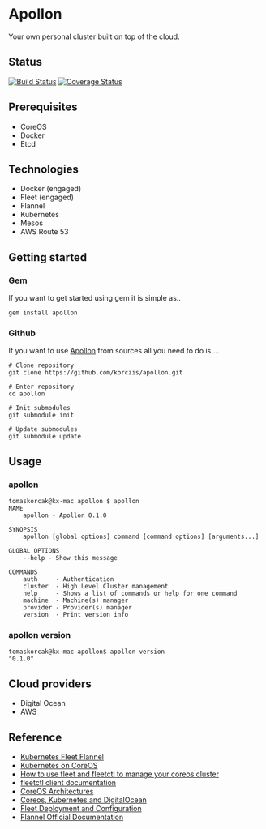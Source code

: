 # Apollon

Your own personal cluster built on top of the cloud.

## Status

[![Build Status](https://travis-ci.org/korczis/apollon.svg?branch=master)](https://travis-ci.org/korczis/apollon)
[![Coverage Status](https://coveralls.io/repos/korczis/apollon/badge.svg?branch=master)](https://coveralls.io/r/korczis/apollon?branch=master)

## Prerequisites

- CoreOS
- Docker
- Etcd

## Technologies

- Docker (engaged)
- Fleet (engaged)
- Flannel
- Kubernetes
- Mesos
- AWS Route 53

## Getting started

### Gem

If you want to get started using gem it is simple as..

```
gem install apollon
```

### Github

If you want to use [Apollon](https://github.com/korczis/apollon) from sources all you need to do is ...

```
# Clone repository
git clone https://github.com/korczis/apollon.git

# Enter repository
cd apollon

# Init submodules
git submodule init

# Update submodules
git submodule update
```

## Usage

### apollon

```
tomaskorcak@kx-mac apollon $ apollon
NAME
    apollon - Apollon 0.1.0

SYNOPSIS
    apollon [global options] command [command options] [arguments...]

GLOBAL OPTIONS
    --help - Show this message

COMMANDS
    auth     - Authentication
    cluster  - High Level Cluster management
    help     - Shows a list of commands or help for one command
    machine  - Machine(s) manager
    provider - Provider(s) manager
    version  - Print version info
```

### apollon version

```
tomaskorcak@kx-mac apollon$ apollon version
"0.1.0"
```

## Cloud providers

- Digital Ocean
- AWS

## Reference

- [Kubernetes Fleet Flannel](https://github.com/kelseyhightower/kubernetes-fleet-tutorial)
- [Kubernetes on CoreOS](https://github.com/kelseyhightower/kubernetes-coreos)
- [How to use fleet and fleetctl to manage your coreos cluster](https://www.digitalocean.com/community/tutorials/how-to-use-fleet-and-fleetctl-to-manage-your-coreos-cluster)
- [fleetctl client documentation](https://github.com/coreos/fleet/blob/master/Documentation/using-the-client.md)
- [CoreOS Architectures](https://coreos.com/docs/cluster-management/setup/cluster-architectures/)
- [Coreos, Kubernetes and DigitalOcean](https://github.com/bketelsen/coreos-kubernetes-digitalocean)
- [Fleet Deployment and Configuration](https://github.com/coreos/fleet/blob/master/Documentation/deployment-and-configuration.md)
- [Flannel Official Documentation](https://github.com/coreos/flannel/blob/master/README.md)
